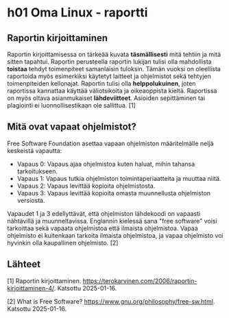 # h01 Oma Linux - raportti

## Raportin kirjoittaminen

Raportin kirjoittamisessa on tärkeää kuvata **täsmällisesti** mitä tehtiin ja mitä sitten tapahtui. Raportin perusteella raportin lukijan tulisi olla mahdollista **toistaa** tehdyt toimenpiteet samanlaisin tuloksin. Tämän vuoksi on oleellista raportoida myös esimerkiksi käytetyt laitteet ja ohjelmistot sekä tehtyjen toimenpiteiden kellonajat. Raportin tulisi olla **helppolukuinen**, joten raportissa kannattaa käyttää väliotsikoita ja oikeaoppista kieltä. Raportissa on myös oltava asianmukaiset **lähdeviitteet**. Asioiden sepittäminen tai plagiointi ei luonnollisestikaan ole sallittua. [1]

## Mitä ovat vapaat ohjelmistot?

Free Software Foundation asettaa vapaan ohjelmiston määritelmälle neljä keskeistä vapautta:
* Vapaus 0: Vapaus ajaa ohjelmistoa kuten haluat, mihin tahansa tarkoitukseen.
* Vapaus 1: Vapaus tutkia ohjelmiston toimintaperiaatteita ja muuttaa niitä.
* Vapaus 2: Vapaus levittää kopioita ohjelmistosta.
* Vapaus 3: Vapaus levittää kopioita omasta muunnellusta ohjelmiston versiosta.

Vapaudet 1 ja 3 edellyttävät, että ohjelmiston lähdekoodi on vapaasti nähtävillä ja muunneltavissa. Englannin kielessä sana "free software" voisi tarkoittaa sekä vapaata ohjelmistoa että ilmaista ohjelmistoa. Vapaa ohjelmisto ei kuitenkaan tarkoita ilmaista ohjelmistoa, ja vapaa ohjelmisto voi hyvinkin olla kaupallinen ohjelmisto. [2]

## Lähteet

[1] Raportin kirjoittaminen. https://terokarvinen.com/2006/raportin-kirjoittaminen-4/. Katsottu 2025-01-16.

[2] What is Free Software? https://www.gnu.org/philosophy/free-sw.html. Katsottu 2025-01-16.
